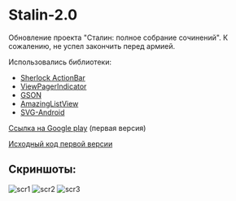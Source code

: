 Stalin-2.0
==========

Обновление проекта "Сталин: полное собрание сочинений". К сожалению, не успел закончить перед армией.

Использовались библиотеки:
* [Sherlock ActionBar](http://www.google.com/url?sa=t&rct=j&q=&esrc=s&source=web&cd=1&cad=rja&ved=0CC4QFjAA&url=http%3A%2F%2Factionbarsherlock.com%2F&ei=JFeyULmdGcjZ4QTn_IHYDQ&usg=AFQjCNEKyOYK1H-iAiI67o4J8dIPJNL9TA&sig2=xB-a2SyHW1JGypt6Y98Fgg)
* [ViewPagerIndicator](http://viewpagerindicator.com/)
* [GSON](http://code.google.com/p/google-gson/)
* [AmazingListView](http://code.google.com/p/android-amazing-listview/)
* [SVG-Android](http://code.google.com/p/svg-android/)

[Ссылка на Google play](https://play.google.com/store/apps/details?id=com.FouregoStudio.Stalin&feature=search_result#?t=W251bGwsMSwxLDEsImNvbS5Gb3VyZWdvU3R1ZGlvLlN0YWxpbiJd) (первая версия)

[Исходный код первой версии](https://github.com/Igroman14/Stalin)

Скриншоты:
---------
![scr1](https://lh4.googleusercontent.com/-GZOaZfyPzIQ/UI1UJ86boDI/AAAAAAAAOcY/lafWZX6heNo/s480/device-2012-10-28-214833.png "scr1")
![scr2](https://lh6.googleusercontent.com/-IBv87mPuIjk/UJAfxYLc1eI/AAAAAAAAOrE/YQLRZ71lru0/s480/device-2012-10-31-004228.png "scr2")
![scr3](https://lh5.googleusercontent.com/-fTV3KLMN88U/UKgEplhGxRI/AAAAAAAAQE0/27U7ptHJC7s/s1027/dev_screen_bookmarks.PNG "scr3")